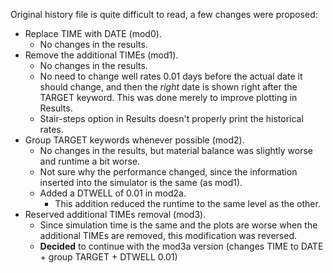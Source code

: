 Original history file is quite difficult to read, a few changes were proposed:

* Replace TIME with DATE (mod0).
    * No changes in the results.
* Remove the additional TIMEs (mod1).
    * No changes in the results.
    * No need to change well rates 0.01 days before the actual date it should change, and then the *right* date is shown right after the TARGET keyword. This was done merely to improve plotting in Results.
    * Stair-steps option in Results doesn't properly print the historical rates.
* Group TARGET keywords whenever possible (mod2).
    * No changes in the results, but material balance was slightly worse and runtime a bit worse.
    * Not sure why the performance changed, since the information inserted into the simulator is the same (as mod1).
    * Added a DTWELL of 0.01 in mod2a.
        * This addition reduced the runtime to the same level as the other.
* Reserved additional TIMEs removal (mod3).
    * Since simulation time is the same and the plots are worse when the additional TIMEs are removed, this modification was reversed.
    * **Decided** to continue with the mod3a version (changes TIME to DATE + group TARGET + DTWELL 0.01)
